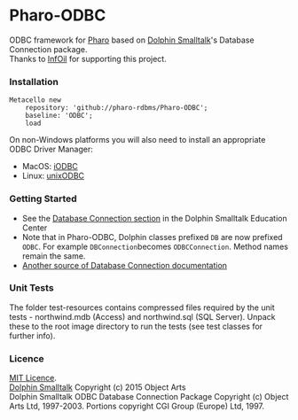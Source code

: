 # Pharo-ODBC
ODBC framework for [Pharo](https://pharo.org/) based on [Dolphin Smalltalk](https://github.com/dolphinsmalltalk/Dolphin)'s Database Connection package.<BR>
Thanks to [InfOil](http://www.infoil.com.ar) for supporting this project.

### Installation
```Smalltalk
Metacello new
	repository: 'github://pharo-rdbms/Pharo-ODBC';
	baseline: 'ODBC';
	load
```

On non-Windows platforms you will also need to install an appropriate ODBC Driver Manager:
- MacOS: [iODBC](http://www.iodbc.org/)
- Linux: [unixODBC](http://www.unixodbc.org/)

### Getting Started
 - See the [Database Connection section](http://www.object-arts.com/downloads/docs/index.html?databaseconnectivity.htm) in the Dolphin Smalltalk Education Center
 - Note that in Pharo-ODBC, Dolphin classes prefixed `DB` are now prefixed `ODBC`. For example `DBConnection`becomes `ODBCConnection`. Method names remain the same. 
 - [Another source of Database Connection documentation](http://duch.mimuw.edu.pl/~sl/teaching/00_01/Delfin_EC/DatabaseConnection/DatabaseConnection.htm)

### Unit Tests
The folder test-resources contains compressed files required by the unit tests - northwind.mdb (Access) and northwind.sql (SQL Server). Unpack these to the root image directory to run the tests (see test classes for further info).

### Licence
[MIT Licence](https://github.com/rko281/Pharo-ODBC/blob/main/LICENSE).<BR>
[Dolphin Smalltalk](https://github.com/dolphinsmalltalk/Dolphin/blob/master/LICENSE) Copyright (c) 2015 Object Arts<BR>
Dolphin Smalltalk ODBC Database Connection Package Copyright (c) Object Arts Ltd, 1997-2003. Portions copyright CGI Group (Europe) Ltd, 1997.
